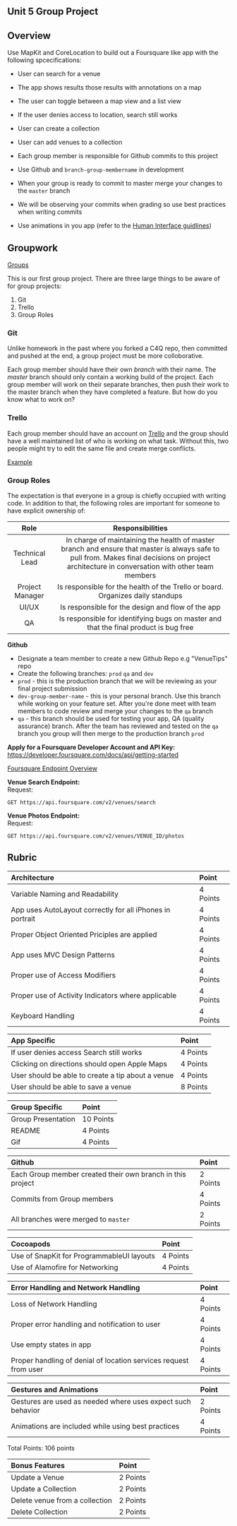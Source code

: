 ## Unit 5 Group Project 

## Overview 

Use MapKit and CoreLocation to build out a Foursquare like app with the following spcecifications:
* User can search for a venue
* The app shows results those results with annotations on a map
* The user can toggle between a map view and a list view
* If the user denies access to location, search still works
* User can create a collection 
* User can add venues to a collection 

* Each group member is responsible for Github commits to this project 
* Use Github and ```branch-group-membername``` in development
* When your group is ready to commit to master merge your changes to the ```master``` branch 
* We will be observing your commits when grading so use best practices when writing commits 
* Use animations in you app (refer to the [Human Interface guidlines](https://developer.apple.com/ios/human-interface-guidelines/visual-design/animation/))  



## Groupwork

[Groups](https://docs.google.com/spreadsheets/d/1Yn8gLFB6hr33EoBptPgqBqvehTi8C12BKz22GfJ25_Q/edit?ts=5a59316f#gid=0)

This is our first group project.  There are three large things to be aware of for group projects:

1. Git
2. Trello
3. Group Roles

### Git

Unlike homework in the past where you forked a C4Q repo, then committed and pushed at the end, a group project must be more colloborative.

Each group member should have their own *branch* with their name.  The *master* branch should only contain a working build of the project.  Each group member will work on their separate branches, then push their work to the master branch when they have completed a feature.  But how do you know what to work on?

### Trello

Each group member should have an account on [Trello](https://trello.com/) and the group should have a well maintained list of who is working on what task.  Without this, two people might try to edit the same file and create merge conflicts.

[Example](https://trello.com/b/DnZvFigA/agile-board)


### Group Roles

The expectation is that everyone in a group is chiefly occupied with writing code.  In addition to that, the following roles are important for someone to have explicit ownership of:

|Role|Responsibilities|
|:-------------:|:------------:|
| Technical Lead | In charge of maintaining the health of master branch and ensure that master is always safe to pull from.  Makes final decisions on project architecture in conversation with other team members |
| Project Manager | Is responsible for the health of the Trello or board.  Organizes daily standups |
| UI/UX | Is responsible for the design and flow of the app |
| QA | Is responsible for identifying bugs on master and that the final product is bug free |



**Github**
* Designate a team member to create a new Github Repo e.g "VenueTips" repo
* Create the following branches: ```prod``` ```qa``` and ```dev``` 
* ```prod``` - this is the production branch that we will be reviewing as your final project submission 
* ```dev-group-member-name``` - this is your personal branch. Use this branch while working on your feature set. After you're done meet with team members to code review and merge your changes to the ```qa``` branch 
* ```qa``` - this branch should be used for testing your app, QA (quality assurance) branch. After the team has reviewed and tested on the ```qa``` branch you group will then merge to the production branch ```prod```



**Apply for a Foursquare Developer Account and API Key:**  
https://developer.foursquare.com/docs/api/getting-started  

[Foursquare Endpoint Overview](https://developer.foursquare.com/docs/api/endpoints)  

**Venue Search Endpoint:**  
Request: 
```
GET https://api.foursquare.com/v2/venues/search
```

**Venue Photos Endpoint:**  
Request: 
```
GET https://api.foursquare.com/v2/venues/VENUE_ID/photos
```

## Rubric 

|Architecture | Point|
|:----|:---|
|Variable Naming and Readability|4 Points|
|App uses AutoLayout correctly for all iPhones in portrait|4 Points|
|Proper Object Oriented Priciples are applied|4 Points|
|App uses MVC Design Patterns|4 Points|
|Proper use of Access Modifiers|4 Points|
|Proper use of Activity Indicators where applicable|4 Points|
|Keyboard Handling|4 Points|


|App Specific | Point|
|:----|:---|
|If user denies access Search still works|4 Points|
|Clicking on directions should open Apple Maps|4 Points|
|User should be able to create a tip about a venue|4 Points|
|User should be able to save a venue|8 Points|


|Group Specific | Point|
|:----|:---|
|Group Presentation|10 Points|
|README|4 Points|
|Gif|4 Points|


|Github | Point|
|:----|:---|
|Each Group member created their own branch in this project|2 Points|
|Commits from Group members|4 Points|
|All branches were merged to ```master```|2 Points|


|Cocoapods | Point|
|:----|:---|
|Use of SnapKit for ProgrammableUI layouts|4 Points|
|Use of Alamofire for Networking|4 Points|


|Error Handling and Network Handling | Point|
|:----|:---|
|Loss of Network Handling|4 Points|
|Proper error handling and notification to user|4 Points|
|Use empty states in app|4 Points|
|Proper handling of denial of location services request from user|4 Points|


|Gestures and Animations | Point|
|:----|:---|
|Gestures are used as needed where uses expect such behavior|2 Points|
|Animations are included while using best practices|4 Points|

Total Points: 106 points 

|Bonus Features | Point|
|:----|:---|
|Update a Venue|2 Points|
|Update a Collection|2 Points|
|Delete venue from a collection|2 Points|
|Delete Collection|2 Points|

